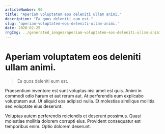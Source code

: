 ```yaml
---
articleNumber: 90
title: "Aperiam voluptatem eos deleniti ullam animi."
description: "Ea quos deleniti eum est."
slug: 'aperiam-voluptatem-eos-deleniti-ullam-animi.'
date: 2020-02-25
rngImg: ../generated_images/aperiam-voluptatem-eos-deleniti-ullam-animi..jpg
---
```


# Aperiam voluptatem eos deleniti ullam animi.

> Ea quos deleniti eum est.

Praesentium inventore est sunt voluptas nisi amet est quis. Animi in commodi odio harum et aut rerum aut. At perferendis eum explicabo voluptatem aut. Ut aliquid eos adipisci nulla. Et molestias similique mollitia sed voluptate eius deserunt.
 Voluptas autem perferendis reiciendis et deserunt possimus. Quasi molestiae mollitia dolorem corrupti eius. Provident consequatur est temporibus enim. Optio dolorem deserunt.
